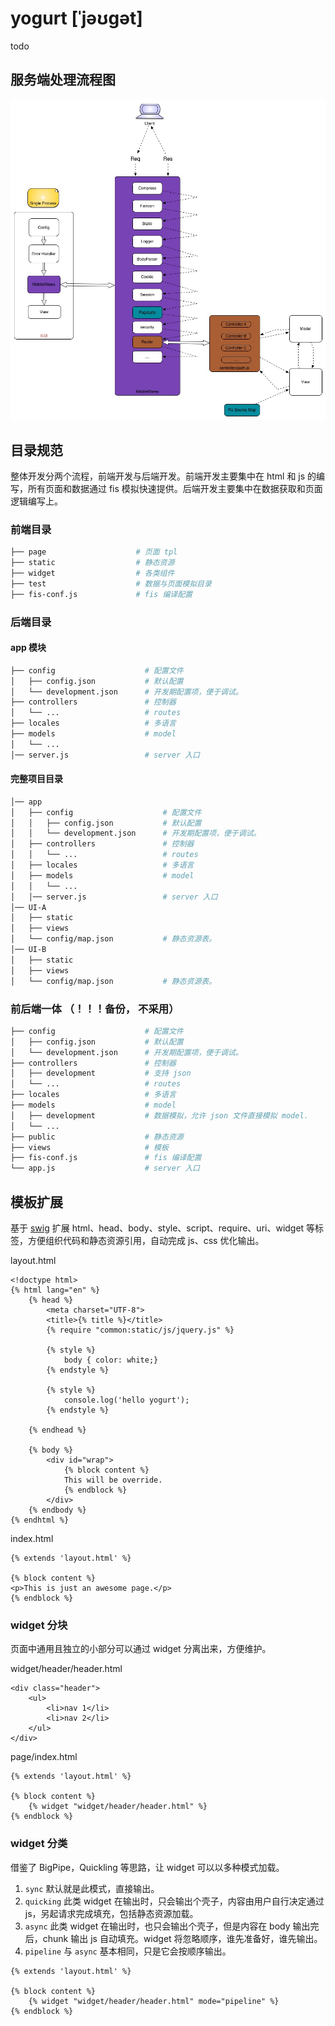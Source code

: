yogurt [ˈjəʊgət]
======================

todo

##  服务端处理流程图

![workflow](./flow.jpg)

## 目录规范

整体开发分两个流程，前端开发与后端开发。前端开发主要集中在 html 和 js 的编写，所有页面和数据通过 fis 模拟快速提供。后端开发主要集中在数据获取和页面逻辑编写上。

### 前端目录

```bash
├── page                    # 页面 tpl
├── static                  # 静态资源
├── widget                  # 各类组件
├── test                    # 数据与页面模拟目录
├── fis-conf.js             # fis 编译配置
```

### 后端目录

#### app 模块

```bash
├── config                    # 配置文件
│   ├── config.json           # 默认配置
│   └── development.json      # 开发期配置项，便于调试。
├── controllers               # 控制器
│   └── ...                   # routes
├── locales                   # 多语言
├── models                    # model
│   └── ...
│── server.js                 # server 入口
```

#### 完整项目目录

```bash
│── app
│   ├── config                    # 配置文件
│   │   ├── config.json           # 默认配置
│   │   └── development.json      # 开发期配置项，便于调试。
│   ├── controllers               # 控制器
│   │   └── ...                   # routes
│   ├── locales                   # 多语言
│   ├── models                    # model
│   │   └── ...
│   │── server.js                 # server 入口
│── UI-A
│   ├── static 
│   ├── views 
│   └── config/map.json           # 静态资源表。 
│── UI-B
│   ├── static 
│   ├── views 
│   └── config/map.json           # 静态资源表。
```


### 前后端一体 （！！！备份， 不采用）

```bash
├── config                    # 配置文件
│   ├── config.json           # 默认配置
│   └── development.json      # 开发期配置项，便于调试。
├── controllers               # 控制器
│   ├── development           # 支持 json
│   └── ...                   # routes
├── locales                   # 多语言
├── models                    # model
│   ├── development           # 数据模拟，允许 json 文件直接模拟 model. 
│   └── ...
├── public                    # 静态资源
├── views                     # 模板
├── fis-conf.js               # fis 编译配置
└── app.js                    # server 入口
```

## 模板扩展

基于 [swig](http://paularmstrong.github.io/swig/) 扩展 html、head、body、style、script、require、uri、widget 等标签，方便组织代码和静态资源引用，自动完成 js、css 优化输出。

layout.html

```tpl
<!doctype html>
{% html lang="en" %}
    {% head %}
        <meta charset="UTF-8">
        <title>{% title %}</title>
        {% require "common:static/js/jquery.js" %}
        
        {% style %}
            body { color: white;}
        {% endstyle %}
        
        {% style %}
            console.log('hello yogurt');
        {% endstyle %}
    
    {% endhead %}

    {% body %}
        <div id="wrap">
            {% block content %}
            This will be override.
            {% endblock %}
        </div>
    {% endbody %}
{% endhtml %}
```

index.html

```tpl
{% extends 'layout.html' %}

{% block content %}
<p>This is just an awesome page.</p>
{% endblock %}
```

### widget 分块

页面中通用且独立的小部分可以通过 widget 分离出来，方便维护。

widget/header/header.html

```tpl
<div class="header">
    <ul>
        <li>nav 1</li>
        <li>nav 2</li>
    </ul>
</div>
```

page/index.html

```tpl
{% extends 'layout.html' %}

{% block content %}
    {% widget "widget/header/header.html" %}
{% endblock %}
```

### widget 分类

借鉴了 BigPipe，Quickling 等思路，让 widget 可以以多种模式加载。

1. `sync` 默认就是此模式，直接输出。
2. `quicking` 此类 widget 在输出时，只会输出个壳子，内容由用户自行决定通过 js，另起请求完成填充，包括静态资源加载。
3. `async` 此类 widget 在输出时，也只会输出个壳子，但是内容在 body 输出完后，chunk 输出 js 自动填充。widget 将忽略顺序，谁先准备好，谁先输出。
4. `pipeline` 与 `async` 基本相同，只是它会按顺序输出。

```tpl
{% extends 'layout.html' %}

{% block content %}
    {% widget "widget/header/header.html" mode="pipeline" %}
{% endblock %}
```








